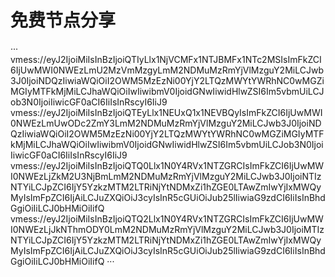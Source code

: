 # 免费节点分享

···
vmess://eyJ2IjoiMiIsInBzIjoiQTIyLlx1NjVCMFx1NTJBMFx1NTc2MSIsImFkZCI6IjUwMWI0NWEzLmU2MzVmMzgyLmM2NDMuMzRmYjVlMzguY2MiLCJwb3J0IjoiNDQzIiwiaWQiOiI2OWM5MzEzNi00YjY2LTQzMWYtYWRhNC0wMGZiMGIyMTFkMjMiLCJhaWQiOiIwIiwibmV0IjoidGNwIiwidHlwZSI6Im5vbmUiLCJob3N0IjoiIiwicGF0aCI6IiIsInRscyI6IiJ9
vmess://eyJ2IjoiMiIsInBzIjoiQTEyLlx1NEUxQ1x1NEVBQyIsImFkZCI6IjUwMWI0NWEzLmUwODc2ZmY3LmM2NDMuMzRmYjVlMzguY2MiLCJwb3J0IjoiNDQzIiwiaWQiOiI2OWM5MzEzNi00YjY2LTQzMWYtYWRhNC0wMGZiMGIyMTFkMjMiLCJhaWQiOiIwIiwibmV0IjoidGNwIiwidHlwZSI6Im5vbmUiLCJob3N0IjoiIiwicGF0aCI6IiIsInRscyI6IiJ9
vmess://eyJ2IjoiMiIsInBzIjoiQTQ0Llx1N0Y4RVx1NTZGRCIsImFkZCI6IjUwMWI0NWEzLjZkM2U3NjBmLmM2NDMuMzRmYjVlMzguY2MiLCJwb3J0IjoiNTIzNTYiLCJpZCI6IjY5YzkzMTM2LTRiNjYtNDMxZi1hZGE0LTAwZmIwYjIxMWQyMyIsImFpZCI6IjAiLCJuZXQiOiJ3cyIsInR5cGUiOiJub25lIiwiaG9zdCI6IiIsInBhdGgiOiIiLCJ0bHMiOiIifQ
vmess://eyJ2IjoiMiIsInBzIjoiQTQ2Llx1N0Y4RVx1NTZGRCIsImFkZCI6IjUwMWI0NWEzLjJkNThmODY0LmM2NDMuMzRmYjVlMzguY2MiLCJwb3J0IjoiMTIzNTYiLCJpZCI6IjY5YzkzMTM2LTRiNjYtNDMxZi1hZGE0LTAwZmIwYjIxMWQyMyIsImFpZCI6IjAiLCJuZXQiOiJ3cyIsInR5cGUiOiJub25lIiwiaG9zdCI6IiIsInBhdGgiOiIiLCJ0bHMiOiIifQ
···
